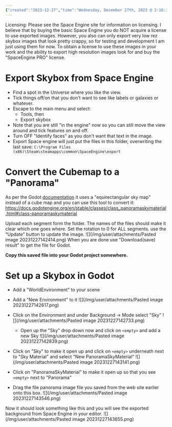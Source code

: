 ```yaml
---
{"created":"2023-12-27","time":"Wednesday, December 27th, 2023 @ 2:16:37pm","tags":["unknown"],"authors":["ChrisL8"],"dg-publish":true,"permalink":"/godot/godot-skybox-with-space-engine/","dgPassFrontmatter":true}
---
```



Licensing: Please see the Space Engine site for information on licensing. I believe that by buying the basic Space Engine you do NOT acquire a license to use exported images.
However, you also can only export very low rez skybox images that look pretty crappy, so for testing and development I am just using them for now.
To obtain a license to use these images in your work and the ability to export high resolution images look for and buy the "SpaceEngine PRO" license.

# Export Skybox from Space Engine
 - Find a spot in the Universe where you like the view.
 - Tick things off/on that you don't want to see like labels or galaxies or whatever.
 - Escape to the main menu and select:
     - Tools, then
     - Export skybox
 - Note that you are still "in the engine" now so you can still move the view around and tick features on and off.
 - Turn OFF "Identify faces" as you don't want that text in the image.
 - Export
Space engine will just put the files in this folder, overwriting the last save:
`C:\Program Files (x86)\Steam\steamapps\common\SpaceEngine\export`

# Convert the Cubemap to a "Panorama"
As per the Godot [documentation](https://docs.godotengine.org/en/stable/classes/class_panoramaskymaterial.html#class-panoramaskymaterial) it uses a "equirectangular sky map" instead of a cube map and you can use this tool to convert it:
https://docs.godotengine.org/en/stable/classes/class_panoramaskymaterial.html#class-panoramaskymaterial

Upload each segment form the folder. The names of the files should make it clear which one goes where.
Set the rotation to 0 for ALL segments.
use the "Update" button to update the image.
![](/img/user/attachments/Pasted image 20231227142414.png)
When you are done use "Download(save) result" to get the file for Godot.

**Copy this saved file into your Godot project somewhere.**
# Set up a Skybox in Godot
 - Add a "WorldEnvironment" to your scene
 - Add a "New Environment" to it
   ![](/img/user/attachments/Pasted image 20231227142617.png)
 - Click on the Environment and under Background -> Mode select "Sky"
   ![](/img/user/attachments/Pasted image 20231227142733.png)
   - Open up the "Sky" drop down now and click on `<empty>` and add a new Sky
![](/img/user/attachments/Pasted image 20231227142839.png)

 - Click on "Sky" to make it open up and click on `<empty>` underneath next to "Sky Material" and select "New PanoramaSkyMaterial"
![](/img/user/attachments/Pasted image 20231227143141.png)

 - Click on "PanoramaSkyMaterial" to make it open up so that you see `<empty>` next to "Panorama"
 - Drag the file panorama image file you saved from the web site earlier onto this box.
   ![](/img/user/attachments/Pasted image 20231227143546.png)

Now it should look something like this and you will see the exported background from Space Engine in your editor.
![](/img/user/attachments/Pasted image 20231227143655.png)

